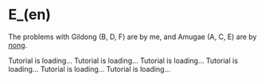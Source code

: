 # E_(en)

The problems with Gildong (B, D, F) are by me, and Amugae (A, C, E) are by [nong](https://codeforces.com/profile/nong "Мастер nong").

 Tutorial is loading... Tutorial is loading... Tutorial is loading... Tutorial is loading... Tutorial is loading... Tutorial is loading...